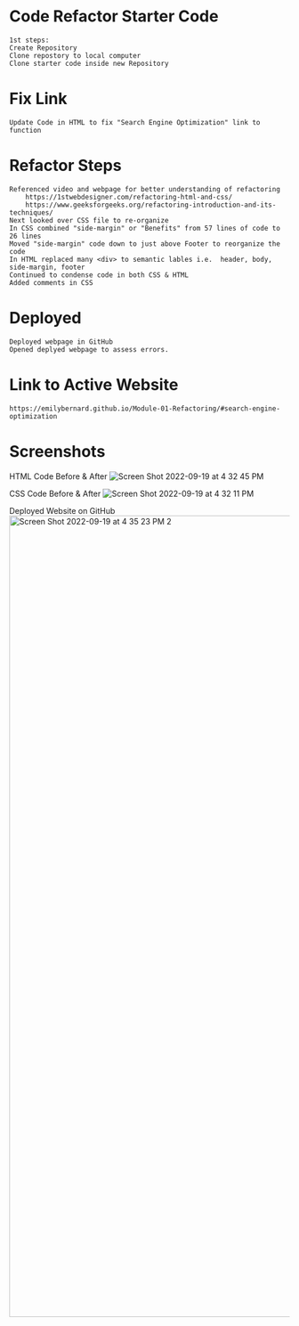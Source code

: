 # Code Refactor Starter Code
    1st steps:
    Create Repository
    Clone repostory to local computer
    Clone starter code inside new Repository

# Fix Link
    Update Code in HTML to fix "Search Engine Optimization" link to function

# Refactor Steps
    Referenced video and webpage for better understanding of refactoring
        https://1stwebdesigner.com/refactoring-html-and-css/
        https://www.geeksforgeeks.org/refactoring-introduction-and-its-techniques/
    Next looked over CSS file to re-organize   
    In CSS combined "side-margin" or "Benefits" from 57 lines of code to 26 lines
    Moved "side-margin" code down to just above Footer to reorganize the code 
    In HTML replaced many <div> to semantic lables i.e.  header, body, side-margin, footer
    Continued to condense code in both CSS & HTML
    Added comments in CSS

# Deployed
    Deployed webpage in GitHub
    Opened deplyed webpage to assess errors.

# Link to Active Website
    https://emilybernard.github.io/Module-01-Refactoring/#search-engine-optimization


# Screenshots

HTML Code Before & After ![Screen Shot 2022-09-19 at 4 32 45 PM](https://user-images.githubusercontent.com/112719573/191117632-3a323606-5596-47d8-aaa4-b3604fa40124.jpeg)

CSS Code Before & After ![Screen Shot 2022-09-19 at 4 32 11 PM](https://user-images.githubusercontent.com/112719573/191118025-44899af1-3ba2-4e37-bb53-11ab6c6a278b.jpeg)

Deployed Website on GitHub<img width="1440" alt="Screen Shot 2022-09-19 at 4 35 23 PM 2" src="https://user-images.githubusercontent.com/112719573/191118343-c3233137-80f3-471c-ae30-268c4f2c7634.png">






    

   
